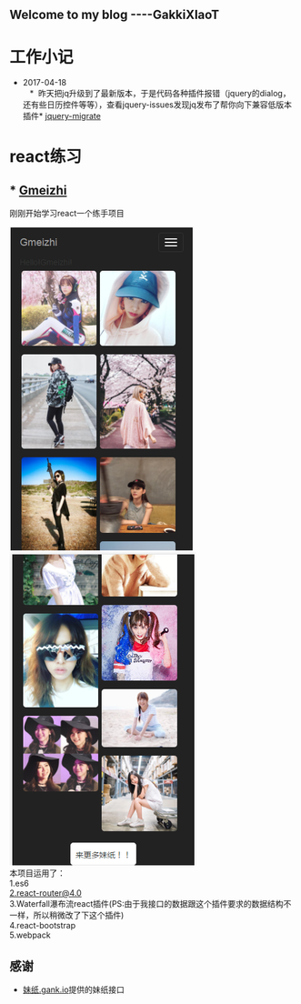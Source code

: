 ## Welcome to my blog  ----GakkiXIaoT
# 工作小记
* 2017-04-18</br>
    *  昨天把jq升级到了最新版本，于是代码各种插件报错（jquery的dialog，还有些日历控件等等），查看jquery-issues发现jq发布了帮你向下兼容低版本插件* [jquery-migrate](https://github.com/jquery/jquery/issues/3157) 

# react练习
## * [Gmeizhi](https://github.com/tyn520215/Gmeizhi)
刚刚开始学习react一个练手项目<br/>

![meizhi](11.png)
![meizhi](22.png)<br/>
本项目运用了：<br/>
1.es6<br/>
2.react-router@4.0<br/>
3.Waterfall瀑布流react插件(PS:由于我接口的数据跟这个插件要求的数据结构不一样，所以稍微改了下这个插件)<br/>
4.react-bootstrap<br/>
5.webpack<br/>
## 感谢
* [妹纸.gank.io](https://github.com/drakeet/Meizhi)提供的妹纸接口

